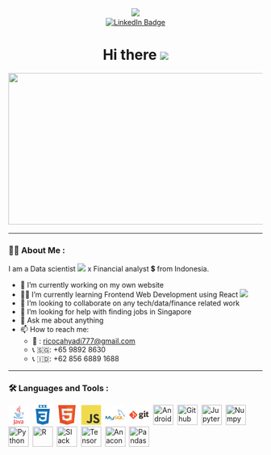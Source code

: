 <div id="header" align="center">
  <img src="https://media.giphy.com/media/ZXkraFrlIW1D25M6ZJ/giphy.gif" width="100"/>
  <div id="badges">
    <a href="https://www.linkedin.com/in/andrico-cahyadi">
    <img src="https://img.shields.io/badge/LinkedIn-blue?style=for-the-badge&logo=linkedin&logoColor=white" alt="LinkedIn Badge"/>
    </a>
  </div>
  <h1>
  Hi there
  <img src="https://media.giphy.com/media/hvRJCLFzcasrR4ia7z/giphy.gif" width="30px"/>
  </h1>
</div>

<div align="center">
  <img src="https://media.giphy.com/media/dWesBcTLavkZuG35MI/giphy.gif" width="600" height="300"/>
</div>

---

### :man_technologist: About Me :
I am a Data scientist  <img src="https://media.giphy.com/media/WUlplcMpOCEmTGBtBW/giphy.gif" width="30"> x Financial analyst :heavy_dollar_sign: from Indonesia.
- :construction: I’m currently working on my own website
- :ok_man: I’m currently learning Frontend Web Development using React <img src="https://cdn.jsdelivr.net/gh/devicons/devicon/icons/react/react-original.svg" width="15"/>
- 👯 I’m looking to collaborate on any tech/data/finance related work
- 🤔 I’m looking for help with finding jobs in Singapore
- 💬 Ask me about anything 
- 📫 How to reach me: 
  - :email: : ricocahyadi777@gmail.com
  - :telephone_receiver: 	🇸🇬: +65 9892 8630
  - :telephone_receiver: 	🇮🇩: +62 856 6889 1688

---

### :hammer_and_wrench: Languages and Tools :
<div>
  <img src="https://github.com/devicons/devicon/blob/master/icons/java/java-original-wordmark.svg" title="Java" alt="Java" width="40" height="40"/>&nbsp;
  <img src="https://github.com/devicons/devicon/blob/master/icons/css3/css3-plain-wordmark.svg"  title="CSS3" alt="CSS" width="40" height="40"/>&nbsp;
  <img src="https://github.com/devicons/devicon/blob/master/icons/html5/html5-original.svg" title="HTML5" alt="HTML" width="40" height="40"/>&nbsp;
  <img src="https://github.com/devicons/devicon/blob/master/icons/javascript/javascript-original.svg" title="JavaScript" alt="JavaScript" width="40" height="40"/>&nbsp;
  <img src="https://github.com/devicons/devicon/blob/master/icons/mysql/mysql-original-wordmark.svg" title="MySQL"  alt="MySQL" width="40" height="40"/>&nbsp;
  <img src="https://github.com/devicons/devicon/blob/master/icons/git/git-original-wordmark.svg" title="Git" **alt="Git" width="40" height="40"/>&nbsp;
  <img src="https://cdn.jsdelivr.net/gh/devicons/devicon/icons/android/android-original-wordmark.svg" title="Android" **alt="Android" width="40" height="40"/>&nbsp;
  <img src="https://cdn.jsdelivr.net/gh/devicons/devicon/icons/github/github-original.svg" title="Github" **alt="Github" width="40" height="40" />&nbsp;
  <img src="https://cdn.jsdelivr.net/gh/devicons/devicon/icons/jupyter/jupyter-original-wordmark.svg" title="Jupyter" **alt="Jupyter" width="40" height="40" />&nbsp;
  <img src="https://cdn.jsdelivr.net/gh/devicons/devicon/icons/numpy/numpy-original-wordmark.svg" title="Numpy" **alt="Numpy" width="40" height="40"/>&nbsp;
  <img src="https://cdn.jsdelivr.net/gh/devicons/devicon/icons/python/python-original-wordmark.svg" title="Python" **alt="Python" width="40" height="40"/>&nbsp;
  <img src="https://cdn.jsdelivr.net/gh/devicons/devicon/icons/r/r-original.svg" title="R" **alt="R" width="40" height="40"/>&nbsp;
  <img src="https://cdn.jsdelivr.net/gh/devicons/devicon/icons/slack/slack-original.svg" title="Slack" **alt="Slack" width="40" height="40" />&nbsp;
  <img src="https://cdn.jsdelivr.net/gh/devicons/devicon/icons/tensorflow/tensorflow-original.svg" title="TensorFlow" **alt="TensorFlow" width="40" height="40"/>&nbsp;
  <img src="https://cdn.jsdelivr.net/gh/devicons/devicon/icons/anaconda/anaconda-original.svg" title="Anaconda" **alt="Anaconda" width="40" height="40"/>&nbsp;
  <img src="https://cdn.jsdelivr.net/gh/devicons/devicon/icons/pandas/pandas-original.svg" title="Pandas" **alt="Pandas" width="40" height="40"/>
          
          

</div>
<!--
**andricoc/andricoc** is a ✨ _special_ ✨ repository because its `README.md` (this file) appears on your GitHub profile.

Here are some ideas to get you started:

- 🔭 I’m currently working on ...
- 🌱 I’m currently learning ...
- 👯 I’m looking to collaborate on ...
- 🤔 I’m looking for help with ...
- 💬 Ask me about ...
- 📫 How to reach me: ...
- 😄 Pronouns: ...
- ⚡ Fun fact: ...
-->
